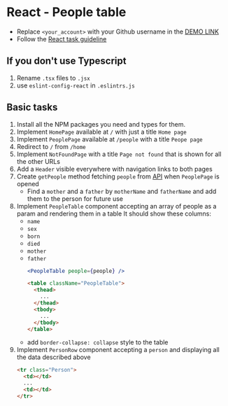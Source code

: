 # React - People table

- Replace `<your_account>` with your Github username in the
  [DEMO LINK](https://oanik.github.io/react_people-table-basics/)
- Follow the [React task guideline](https://github.com/mate-academy/react_task-guideline#react-tasks-guideline)

## If you don't use **Typescript**

1. Rename `.tsx` files to `.jsx`
1. use `eslint-config-react` in `.eslintrs.js`

## Basic tasks

1. Install all the NPM packages you need and types for them.
1. Implement `HomePage` available at `/` with just a title `Home page`
1. Implement `PeoplePage` available at `/people` with a title `Peope page`
1. Redirect to `/` from `/home`
1. Implement `NotFoundPage` with a title `Page not found` that is shown for all the other URLs
1. Add a `Header` visible everywhere with navigation links to both pages
1. Create `getPeople` method fetching `people` from [API](https://mate-academy.github.io/react_people-table/api/people.json)
   when `PeoplePage` is opened
   - Find a `mother` and a `father` by `motherName` and `fatherName` and add them to the person for future use
1. Implement `PeopleTable` component accepting an array of people as a param and rendering them in a table
   It should show these columns:
   - `name`
   - `sex`
   - `born`
   - `died`
   - `mother`
   - `father`
     ```jsx harmony
     <PeopleTable people={people} />
     ```
     ```html
     <table className="PeopleTable">
       <thead>
         ...
       </thead>
       <tbody>
         ...
       </tbody>
     </table>
     ```
   - add `border-collapse: collapse` style to the table
1. Implement `PersonRow` component accepting a `person` and displaying all the data described above
   ```html
   <tr class="Person">
     <td></td>
     ...
     <td></td>
   </tr>
   ```
